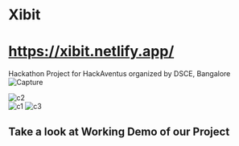 # Xibit
# https://xibit.netlify.app/
Hackathon Project for HackAventus organized by DSCE, Bangalore
![Capture](https://github.com/k8wi/DSCE-hackathon-Vikasana/assets/95972832/5912e2e7-38db-49e9-a463-99b1b8877aef)

![c2](https://github.com/k8wi/DSCE-hackathon-Vikasana/assets/95972832/ba6151d0-de21-4a89-b676-bcd1e0e92771)
<br>
![c1](https://github.com/k8wi/DSCE-hackathon-Vikasana/assets/95972832/653d028d-cec5-4834-aea3-b554815f3d62)
![c3](https://github.com/k8wi/DSCE-hackathon-Vikasana/assets/95972832/08c439ed-290e-419e-9025-3c0d5db3f8e9)

## Take a look at  Working Demo of our Project


